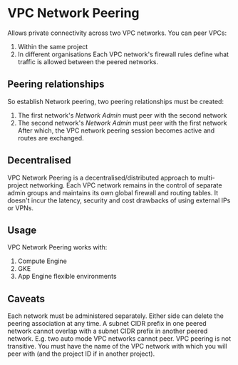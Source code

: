# VPC Network Peering
Allows private connectivity across two VPC networks.
You can peer VPCs:
1. Within the same project
1. In different organisations
Each VPC network's firewall rules define what traffic is allowed between the peered networks.

## Peering relationships
So establish Network peering, two peering relationships must be created:
1. The first network's _Network Admin_ must peer with the second network
1. The second network's _Network Admin_ must peer with the first network
After which, the VPC network peering session becomes active and routes are exchanged.

## Decentralised
VPC Network Peering is a decentralised/distributed approach to multi-project networking.
Each VPC network remains in the control of separate admin groups and maintains its own global firewall and routing tables.
It doesn't incur the latency, security and cost drawbacks of using external IPs or VPNs.

## Usage
VPC Network Peering works with:
1. Compute Engine
1. GKE
1. App Engine flexible environments

## Caveats
Each network must be administered separately.
Either side can delete the peering association at any time.
A subnet CIDR prefix in one peered network cannot overlap with a subnet CIDR prefix in another peered network.
E.g. two auto mode VPC networks cannot peer.
VPC peering is not transitive.
You must have the name of the VPC network with which you will peer with (and the project ID if in another project).
